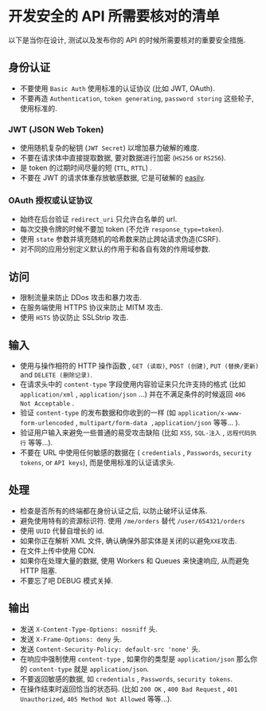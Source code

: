 # 开发安全的 API 所需要核对的清单

以下是当你在设计, 测试以及发布你的 API 的时候所需要核对的重要安全措施.

## 身份认证
- 不要使用 `Basic Auth` 使用标准的认证协议 (比如 JWT, OAuth).
- 不要再造 `Authentication`, `token generating`, `password storing` 这些轮子, 使用标准的.

### JWT (JSON Web Token)
-  使用随机复杂的秘钥 (`JWT Secret`) 以增加暴力破解的难度.
-  不要在请求体中直接提取数据, 要对数据进行加密 (`HS256` or `RS256`). 
-  是 token 的过期时间尽量的短 (`TTL`, `RTTL`) .
-  不要在 JWT 的请求体重存放敏感数据, 它是可破解的 [easily](https://jwt.io/#debugger-io).

### OAuth 授权或认证协议
-  始终在后台验证 `redirect_uri` 只允许白名单的 url.
-  每次交换令牌的时候不要加 token (不允许 `response_type=token`).
-  使用 `state` 参数并填充随机的哈希数来防止跨站请求伪造(CSRF).
-  对不同的应用分别定义默认的作用于和各自有效的作用域参数.

## 访问
-  限制流量来防止 DDos 攻击和暴力攻击.
-  在服务端使用 HTTPS 协议来防止 MITM 攻击.
-  使用 `HSTS` 协议防止 SSLStrip 攻击.

## 输入
-  使用与操作相符的 HTTP 操作函数 , `GET (读取)`, `POST (创建)`, `PUT (替换/更新)` and `DELETE (删除记录)`.
-  在请求头中的 `content-type` 字段使用内容验证来只允许支持的格式 (比如 `application/xml` , `application/json` ...) 并在不满足条件的时候返回 `406 Not Acceptable` .
-  验证 `content-type` 的发布数据和你收到的一样 (如 `application/x-www-form-urlencoded` , `multipart/form-data ,application/json` 等等... ).
-  验证用户输入来避免一些普通的易受攻击缺陷 (比如 `XSS`, `SQL-注入` , `远程代码执行` 等等...).
-  不要在 URL 中使用任何敏感的数据在 ( `credentials` , `Passwords`, `security tokens`, or `API keys`), 而是使用标准的认证请求头.

## 处理
-  检查是否所有的终端都在身份认证之后, 以防止破坏认证体系.
-  避免使用特有的资源标识符. 使用 `/me/orders` 替代 `/user/654321/orders`
-  使用 `UUID` 代替自增长的 id.
-  如果你正在解析 XML 文件, 确认确保外部实体是关闭的以避免`XXE`攻击.
-  在文件上传中使用 CDN.
-  如果你在处理大量的数据, 使用 Workers 和 Queues 来快速响应, 从而避免 HTTP 阻塞. 
-  不要忘了吧 DEBUG 模式关掉.

## 输出
-  发送 `X-Content-Type-Options: nosniff` 头.
-  发送 `X-Frame-Options: deny` 头.
-  发送 `Content-Security-Policy: default-src 'none'` 头.
-  在响应中强制使用 `content-type` , 如果你的类型是 `application/json` 那么你的 `content-type` 就是 `application/json`.
-  不要返回敏感的数据, 如 `credentials` , `Passwords`, `security tokens`.
-  在操作结束时返回恰当的状态码. (比如 `200 OK` , `400 Bad Request` , `401 Unauthorized`, `405 Method Not Allowed` 等等...).
